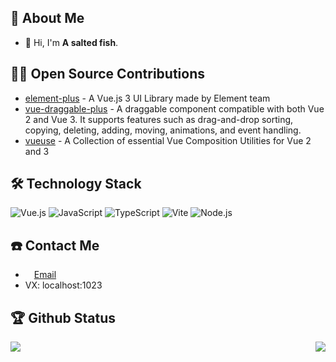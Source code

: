 ## 🤺 About Me

- 👋 Hi, I'm **A salted fish**.

## 🤾‍♂️ Open Source Contributions


- [element-plus](https://github.com/element-plus/element-plus) - A Vue.js 3 UI Library made by Element team 
- [vue-draggable-plus](https://github.com/Alfred-Skyblue/vue-draggable-plus) - A draggable component compatible with both Vue 2 and Vue 3. It supports features such as drag-and-drop sorting, copying, deleting, adding, moving, animations, and event handling.
- [vueuse](https://github.com/vueuse/vueuse) - A Collection of essential Vue Composition Utilities for Vue 2 and 3


## 🛠 Technology Stack

![Vue.js](https://img.shields.io/badge/Vue.js-4FC08D?logo=vuedotjs&logoColor=fff&style=flat)
![JavaScript](https://img.shields.io/badge/JavaScript-092E20?logo=javascript&logoColor=fff&style=flat)
![TypeScript](https://img.shields.io/badge/TypeScript-F7DF1E?logo=typescript&logoColor=000&style=flat)
![Vite](https://img.shields.io/badge/Vite-4FC08D?logo=vite&logoColor=fff&style=flat)
![Node.js](https://img.shields.io/badge/Node.js-61DAFB?logo=nodedotjs&logoColor=000&style=flat)

## ☎️ Contact Me

- <img height="10" src="https://api.iconify.design/fxemoji:email.svg"> [Email](mailto:jianpengwu.github@gmai.coml)
- VX: localhost:1023

## 🏆 Github Status

<img src="https://github-readme-stats.vercel.app/api?username=wjp980108"  align="right">

 <img src="https://github-readme-stats.vercel.app/api/top-langs/?username=wjp980108&theme=transparent&layout=compact">